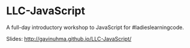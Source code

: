 LLC-JavaScript
==============

A full-day introductory workshop to JavaScript for #ladieslearningcode.

Slides: http://gavinuhma.github.io/LLC-JavaScript/
